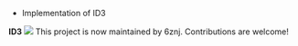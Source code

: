 - Implementation of ID3


**ID3**
![](https://img2018.cnblogs.com/blog/953024/201809/953024-20180923174003554-2028796616.png)
This project is now maintained by 6znj. Contributions are welcome!